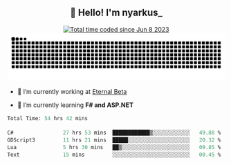 <h2 align="center">👋 Hello! I'm nyarkus_</h2>
<p align="center">
  <a href="https://wakatime.com/@8f9aa332-6725-4e00-a5d9-b2317a4b74a6">
    <img src="https://wakatime.com/badge/user/8f9aa332-6725-4e00-a5d9-b2317a4b74a6.svg" alt="Total time coded since Jun 8 2023" />
  </a>
  <br>
  <img src = "https://github.com/nyarkus/nyarkus/blob/output/github-snake-dark.svg">
</p>

- 🔭 I’m currently working at [Eternal Beta](https://github.com/Kacianoki/Eternal-Beta)
<!--- 💬 Ask me about **nothing :<**-->
- 🌱 I’m currently learning **F# and ASP.NET**

<!--START_SECTION:waka-->

```fs
Total Time: 54 hrs 42 mins

C#                27 hrs 53 mins  ████████████▒░░░░░░░░░░░░   49.88 %
GDScript3         11 hrs 21 mins  █████░░░░░░░░░░░░░░░░░░░░   20.32 %
Lua               5 hrs 30 mins   ██▒░░░░░░░░░░░░░░░░░░░░░░   09.85 %
Text              15 mins         ░░░░░░░░░░░░░░░░░░░░░░░░░   00.45 %
```

<!--END_SECTION:waka-->
